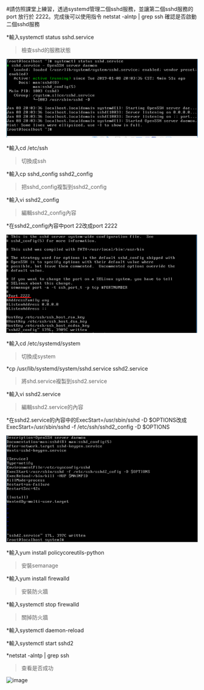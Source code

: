 #請仿照課堂上練習，透過systemd管理二個sshd服務，並讓第二個sshd服務的 port 放行於 2222。完成後可以使用指令 netstat -alntp | grep ssh 確認是否啟動二個sshd服務

*輸入systemctl status sshd.service

>檢查sshd的服務狀態

![image](https://github.com/ACS107104/107-1-ntcu-linux/blob/HW-10/ACS107104/10-1.PNG)

*輸入cd /etc/ssh

>切換成ssh

*輸入cp sshd_config sshd2_config

>把sshd_config複製到sshd2_config

*輸入vi sshd2_config

>編輯sshd2_config內容

*在sshd2_config內容中port 22改成port 2222

![image](https://github.com/ACS107104/107-1-ntcu-linux/blob/HW-10/ACS107104/10-2.PNG)

*輸入cd /etc/systemd/system

>切換成system

*cp /usr/lib/systemd/system/sshd.service sshd2.service

>將shd.service複製到sshd2.service

*輸入vi sshd2.service

>編輯sshd2.service的內容

*在sshd2.service的內容中的ExecStart=/usr/sbin/sshd -D $OPTIONS改成ExecStart=/usr/sbin/sshd -f /etc/ssh/sshd2_config -D $OPTIONS 

![image](https://github.com/ACS107104/107-1-ntcu-linux/blob/HW-10/ACS107104/10-3.PNG)

*輸入yum install policycoreutils-python

>安裝semanage 

*輸入yum install firewalld

>安裝防火牆

*輸入systemctl stop firewalld

>關掉防火牆

*輸入systemctl daemon-reload

*輸入systemctl start sshd2

*netstat -alntp | grep ssh

>查看是否成功

![image](file:///C:/Users/user/Desktop/unix/%E6%93%B7%E5%8F%96.PNG)
